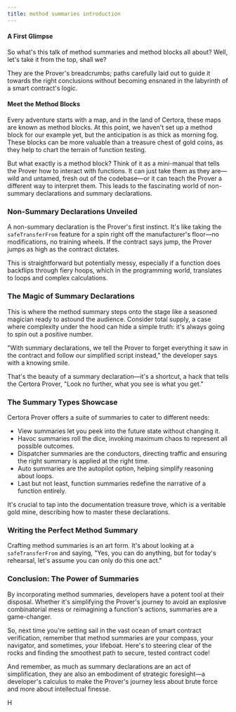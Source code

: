 ```yaml
---
title: mothod summaries introduction
---
```


#### A First Glimpse

So what's this talk of method summaries and method blocks all about? Well, let's take it from the top, shall we?

They are the Prover's breadcrumbs; paths carefully laid out to guide it towards the right conclusions without becoming ensnared in the labyrinth of a smart contract's logic.

#### Meet the Method Blocks

Every adventure starts with a map, and in the land of Certora, these maps are known as method blocks. At this point, we haven't set up a method block for our example yet, but the anticipation is as thick as morning fog. These blocks can be more valuable than a treasure chest of gold coins, as they help to chart the terrain of function testing.

But what exactly is a method block? Think of it as a mini-manual that tells the Prover how to interact with functions. It can just take them as they are—wild and untamed, fresh out of the codebase—or it can teach the Prover a different way to interpret them. This leads to the fascinating world of non-summary declarations and summary declarations.

### Non-Summary Declarations Unveiled

A non-summary declaration is the Prover's first instinct. It's like taking the `safeTransferFrom` feature for a spin right off the manufacturer's floor—no modifications, no training wheels. If the contract says jump, the Prover jumps as high as the contract dictates.

This is straightforward but potentially messy, especially if a function does backflips through fiery hoops, which in the programming world, translates to loops and complex calculations.

### The Magic of Summary Declarations

This is where the method summary steps onto the stage like a seasoned magician ready to astound the audience. Consider total supply, a case where complexity under the hood can hide a simple truth: it's always going to spin out a positive number.

"With summary declarations, we tell the Prover to forget everything it saw in the contract and follow our simplified script instead," the developer says with a knowing smile.

That's the beauty of a summary declaration—it's a shortcut, a hack that tells the Certora Prover, "Look no further, what you see is what you get."

### The Summary Types Showcase

Certora Prover offers a suite of summaries to cater to different needs:

- View summaries let you peek into the future state without changing it.
- Havoc summaries roll the dice, invoking maximum chaos to represent all possible outcomes.
- Dispatcher summaries are the conductors, directing traffic and ensuring the right summary is applied at the right time.
- Auto summaries are the autopilot option, helping simplify reasoning about loops.
- Last but not least, function summaries redefine the narrative of a function entirely.

It's crucial to tap into the documentation treasure trove, which is a veritable gold mine, describing how to master these declarations.

### Writing the Perfect Method Summary

Crafting method summaries is an art form. It's about looking at a `safeTransferFrom` and saying, "Yes, you can do anything, but for today's rehearsal, let's assume you can only do this one act."

### Conclusion: The Power of Summaries

By incorporating method summaries, developers have a potent tool at their disposal. Whether it's simplifying the Prover's journey to avoid an explosive combinatorial mess or reimagining a function's actions, summaries are a game-changer.

So, next time you're setting sail in the vast ocean of smart contract verification, remember that method summaries are your compass, your navigator, and sometimes, your lifeboat. Here's to steering clear of the rocks and finding the smoothest path to secure, tested contract code!

And remember, as much as summary declarations are an act of simplification, they are also an embodiment of strategic foresight—a developer's calculus to make the Prover's journey less about brute force and more about intellectual finesse.

H

